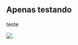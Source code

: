 ## Apenas testando 

teste

![.](https://media.tenor.com/fxl3rIVAO9oAAAAM/attention-seeking-attention-please.gif)
